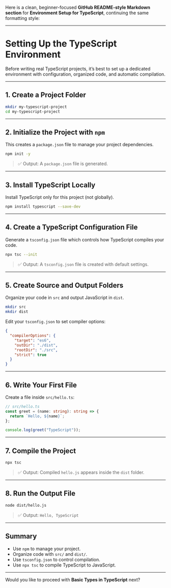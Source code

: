 Here is a clean, beginner-focused **GitHub README-style Markdown section** for **Environment Setup for TypeScript**, continuing the same formatting style:

---

# Setting Up the TypeScript Environment

Before writing real TypeScript projects, it’s best to set up a dedicated environment with configuration, organized code, and automatic compilation.

---

## 1. Create a Project Folder

```bash
mkdir my-typescript-project
cd my-typescript-project
```

---

## 2. Initialize the Project with `npm`

This creates a `package.json` file to manage your project dependencies.

```bash
npm init -y
```

> ✅ Output: A `package.json` file is generated.

---

## 3. Install TypeScript Locally

Install TypeScript only for this project (not globally).

```bash
npm install typescript --save-dev
```

---

## 4. Create a TypeScript Configuration File

Generate a `tsconfig.json` file which controls how TypeScript compiles your code.

```bash
npx tsc --init
```

> ✅ Output: A `tsconfig.json` file is created with default settings.

---

## 5. Create Source and Output Folders

Organize your code in `src` and output JavaScript in `dist`.

```bash
mkdir src
mkdir dist
```

Edit your `tsconfig.json` to set compiler options:

```json
{
  "compilerOptions": {
    "target": "es6",
    "outDir": "./dist",
    "rootDir": "./src",
    "strict": true
  }
}
```

---

## 6. Write Your First File

Create a file inside `src/hello.ts`:

```ts
// src/hello.ts
const greet = (name: string): string => {
  return `Hello, ${name}`;
};

console.log(greet("TypeScript"));
```

---

## 7. Compile the Project

```bash
npx tsc
```

> ✅ Output: Compiled `hello.js` appears inside the `dist` folder.

---

## 8. Run the Output File

```bash
node dist/hello.js
```

> ✅ Output: `Hello, TypeScript`

---

## Summary

* Use `npm` to manage your project.
* Organize code with `src/` and `dist/`.
* Use `tsconfig.json` to control compilation.
* Use `npx tsc` to compile TypeScript to JavaScript.

---

Would you like to proceed with **Basic Types in TypeScript** next?
